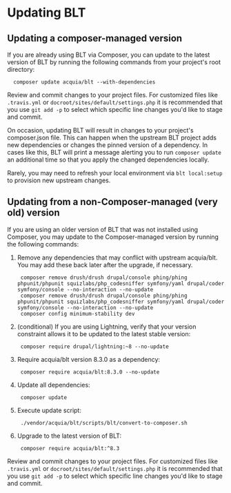 # Updating BLT

## Updating a composer-managed version

If you are already using BLT via Composer, you can update to the latest version of BLT by running the following commands from your project's root directory:

      composer update acquia/blt --with-dependencies

Review and commit changes to your project files. For customized files like `.travis.yml` or `docroot/sites/default/settings.php` it is recommended that you use `git add -p` to select which specific line changes you'd like to stage and commit.

On occasion, updating BLT will result in changes to your project's composer.json file. This can happen when the upstream BLT project adds new dependencies or changes the pinned version of a dependency. In cases like this, BLT will print a message alerting you to run `composer update` an additional time so that you apply the changed dependencies locally. 

Rarely, you may need to refresh your local environment via `blt local:setup` to provision new upstream changes.

## Updating from a non-Composer-managed (very old) version

If you are using an older version of BLT that was not installed using Composer, you may update to the Composer-managed version by running the following commands:

1. Remove any dependencies that may conflict with upstream acquia/blt. You may add these back later after the upgrade, if necessary.

        composer remove drush/drush drupal/console phing/phing phpunit/phpunit squizlabs/php_codesniffer symfony/yaml drupal/coder symfony/console --no-interaction --no-update
        composer remove drush/drush drupal/console phing/phing phpunit/phpunit squizlabs/php_codesniffer symfony/yaml drupal/coder symfony/console --no-interaction --no-update
        composer config minimum-stability dev

1. (conditional) If you are using Lightning, verify that your version constraint allows it to be updated to the latest stable version:

        composer require drupal/lightning:~8 --no-update

1. Require acquia/blt version 8.3.0 as a dependency:

        composer require acquia/blt:8.3.0 --no-update

1. Update all dependencies:

        composer update

1. Execute update script:

        ./vendor/acquia/blt/scripts/blt/convert-to-composer.sh

1. Upgrade to the latest version of BLT:

        composer require acquia/blt:^8.3

Review and commit changes to your project files. For customized files like `.travis.yml` or `docroot/sites/default/settings.php` it is recommended that you use `git add -p` to select which specific line changes you'd like to stage and commit.
